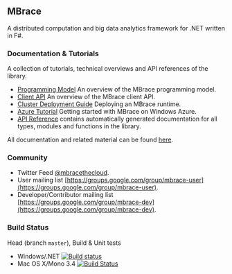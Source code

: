 ## MBrace

A distributed computation and big data analytics framework for .NET written in F#.

### Documentation & Tutorials

A collection of tutorials, technical overviews and API references of the library.

  * [Programming Model](http://www.m-brace.net/programming-model.html) An overview of the MBrace programming model.
  * [Client API](http://www.m-brace.net/client-api.html) An overview of the MBrace client API.
  * [Cluster Deployment Guide](http://www.m-brace.net/runtime-deployment.html) Deploying an MBrace runtime.
  * [Azure Tutorial](http://www.m-brace.net/azure-tutorial.html) Getting started with MBrace on Windows Azure.
  * [API Reference](http://www.m-brace.net/reference/index.html) contains automatically generated documentation for all types, modules and functions in the library.
 
All documentation and related material can be found [here](http://www.m-brace.net/).

### Community

  * Twitter Feed [@mbracethecloud](https://twitter.com/mbracethecloud).
  * User mailing list [https://groups.google.com/group/mbrace-user](https://groups.google.com/group/mbrace-user).
  * Developer/Contributor mailing list [https://groups.google.com/group/mbrace-dev](https://groups.google.com/group/mbrace-dev).

### Build Status

Head (branch `master`), Build & Unit tests

* Windows/.NET [![Build status](https://ci.appveyor.com/api/projects/status/n567sx3mmbstl5q9/branch/master)](https://ci.appveyor.com/project/mbraceproject/mbrace/branch/master)
* Mac OS X/Mono 3.4 [![Build Status](https://travis-ci.org/mbraceproject/MBrace.Legacy.png?branch=master)](https://travis-ci.org/nessos/MBrace/branches)

